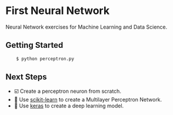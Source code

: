 # First Neural Network

Neural Network exercises for Machine Learning and Data Science.  

## Getting Started

```bash
    $ python perceptron.py
```

## Next Steps

-  ☑️ Create a perceptron neuron from scratch. 
- 🔲 Use [scikit-learn](https://scikit-learn.org/stable/index.html) to create a Multilayer Perceptron Network.
- 🔲 Use [keras](https://keras.io/) to create a deep learning model.